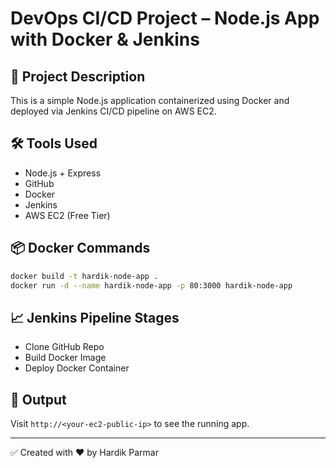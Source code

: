 # DevOps CI/CD Project – Node.js App with Docker & Jenkins

## 🚀 Project Description
This is a simple Node.js application containerized using Docker and deployed via Jenkins CI/CD pipeline on AWS EC2.

## 🛠️ Tools Used
- Node.js + Express
- GitHub
- Docker
- Jenkins
- AWS EC2 (Free Tier)

## 📦 Docker Commands
```bash
docker build -t hardik-node-app .
docker run -d --name hardik-node-app -p 80:3000 hardik-node-app
```

## 📈 Jenkins Pipeline Stages
- Clone GitHub Repo
- Build Docker Image
- Deploy Docker Container

## 📸 Output
Visit `http://<your-ec2-public-ip>` to see the running app.

---

✅ Created with ❤️ by Hardik Parmar
